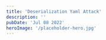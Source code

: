 ```yaml
---
title: 'Deserialization Yaml Attack'
description: ''
pubDate: 'Jul 08 2022'
heroImage: '/placeholder-hero.jpg'
---
```

